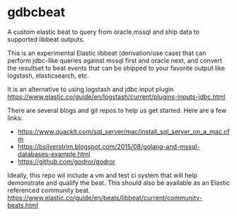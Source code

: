 # gdbcbeat
A custom elastic beat to query from oracle,mssql and ship data to supported libbeat outputs.

This is an experimental Elastic libbeat (derivation/use case) that can perform jdbc-like queries against mssql first and oracle next, and convert the resultset to beat events that can be shipped to your favorite output like logstash, elasticsearch, etc.

It is an alternative to using logstash and jdbc input plugin https://www.elastic.co/guide/en/logstash/current/plugins-inputs-jdbc.html

There are several blogs and git repos to help us get started. Here are a few links:

* https://www.quackit.com/sql_server/mac/install_sql_server_on_a_mac.cfm
* https://bsilverstrim.blogspot.com/2015/08/golang-and-mssql-databases-example.html
* https://github.com/godror/godror

Ideally, this repo wil include a vm and test ci system that will help demonstrate and qualify the beat.
This should also be available as an Elastic referenced community beat.
https://www.elastic.co/guide/en/beats/libbeat/current/community-beats.html


